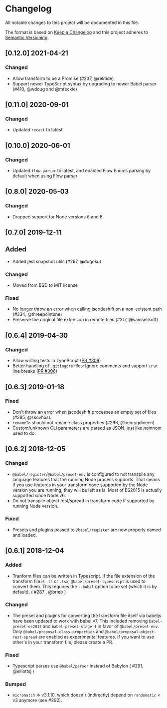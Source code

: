 # Changelog
All notable changes to this project will be documented in this file.

The format is based on [Keep a Changelog](https://keepachangelog.com/en/1.0.0/)
and this project adheres to [Semantic Versioning](https://semver.org/spec/v2.0.0.html).

## [0.12.0] 2021-04-21
### Changed
- Allow transform to be a Promise (#237, @rektide)
- Support newer TypeScript syntax by upgrading to newer Babel parser (#410, @wdoug and @mfeckie)

## [0.11.0] 2020-09-01
### Changed
- Updated `recast` to latest

## [0.10.0] 2020-06-01
### Changed
- Updated `flow-parser` to latest, and enabled Flow Enums parsing by default when using Flow parser

## [0.8.0] 2020-05-03
### Changed
- Dropped support for Node versions 6 and 8

## [0.7.0] 2019-12-11
## Added
- Added jest snapshot utils (#297, @dogoku)

### Changed
- Moved from BSD to MIT license

### Fixed
- No longer throw an error when calling jscodeshift on a non-existent path (#334, @threepointone)
- Preserve the original file extension in remote files (#317, @samselikoff)

## [0.6.4] 2019-04-30
### Changed
- Allow writing tests in TypeScript ([PR #308](https://github.com/facebook/jscodeshift/pull/308))
- Better handling of `.gitingore` files: Ignore comments and support `\r\n` line breaks ([PR #306](https://github.com/facebook/jscodeshift/pull/306))


## [0.6.3] 2019-01-18
### Fixed
- Don't throw an error when jscodeshift processes an empty set of files (#295, 
@skovhus).
- `renameTo` should not rename class properties (#296, @henryqdineen).
- Custom/unknown CLI parameters are parsed as JSON, just like nomnom used to 
do.


## [0.6.2] 2018-12-05
### Changed
- `@babel/register`/`@babel/preset-env` is configured to not transpile any 
language features that the running Node process supports. That means if you use 
features in your transform code supported by the Node version you are running, 
they will be left as is. Most of ES2015 is actually supported since Node v6.
- Do not transpile object rest/spread in transform code if supported by running 
Node version.

### Fixed
- Presets and plugins passed to `@babel/register` are now properly named and 
  loaded.


## [0.6.1] 2018-12-04
### Added
- Tranform files can be written in Typescript. If the file extension of the 
transform file is `.ts` or `.tsx`, `@babel/preset-typescript` is used to 
convert them. This requires the `--babel` option to be set (which it is by 
default). ( #287 , @brieb )

### Changed
- The preset and plugins for converting the transform file itself via babeljs 
have been updated to work with babel v7. This included removing 
`babel-preset-es2015` and `babel-preset-stage-1` in favor of 
`@babel/preset-env`. Only `@babel/proposal-class-properties` and 
`@babel/proposal-object-rest-spread` are enabled as experimental features. If 
you want to use other's in your transform file, please create a PR.

### Fixed
- Typescript parses use `@babel/parser` instead of Babylon ( #291, @elliottsj )

### Bumped
- `micromatch` => v3.1.10, which doesn't (indirectly) depend on `randomatic` < 
v3 anymore (see #292).
